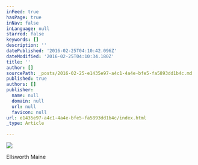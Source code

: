```yaml
---
inFeed: true
hasPage: true
inNav: false
inLanguage: null
starred: false
keywords: []
description: ''
datePublished: '2016-02-25T04:10:42.096Z'
dateModified: '2016-02-25T04:10:34.180Z'
title: ''
author: []
sourcePath: _posts/2016-02-25-e1435e97-a4c1-4a4e-bfe5-fa5893dd1b4c.md
published: true
authors: []
publisher:
  name: null
  domain: null
  url: null
  favicon: null
url: e1435e97-a4c1-4a4e-bfe5-fa5893dd1b4c/index.html
_type: Article

---
```

![](https://the-grid-user-content.s3-us-west-2.amazonaws.com/0a51775f-97e0-480b-96e0-0a9f757f1c3d.JPG)

Ellsworth Maine